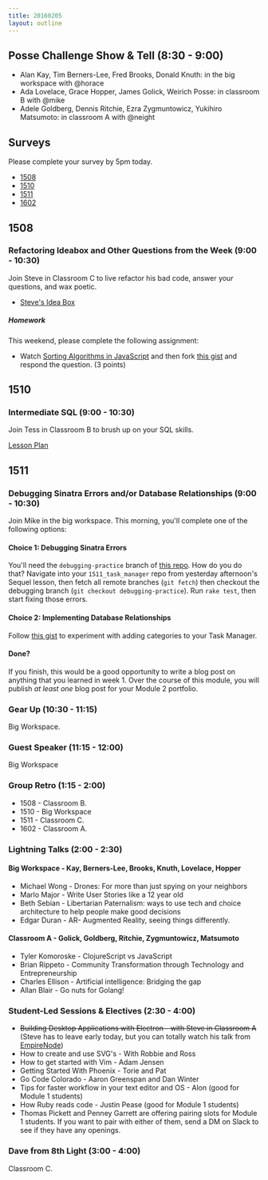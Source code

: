 ```yaml
---
title: 20160205
layout: outline
---
```


## Posse Challenge Show & Tell (8:30 - 9:00)

* Alan Kay, Tim Berners-Lee, Fred Brooks, Donald Knuth: in the big workspace with @horace
* Ada Lovelace, Grace Hopper, James Golick, Weirich Posse:  in classroom B with @mike
* Adele Goldberg, Dennis Ritchie, Ezra Zygmuntowicz, Yukihiro Matsumoto: in classroom A with @neight

## Surveys

Please complete your survey by 5pm today.

* [1508](https://docs.google.com/forms/d/1312AhO6qL42hrpAvDaSL2EhTR01QJXzF7SrVWLiJGhM/viewform)
* [1510](http://goo.gl/forms/PT1EWf4fXT)
* [1511](https://docs.google.com/a/casimircreative.com/forms/d/1UJcJCcwBB8qiGdYqiqAvo2IZCOcYx-eGiOmMC4-IUc8/viewform)
* [1602](https://docs.google.com/forms/d/1uq2XMKC0Ai5s5pAQOH2LGo2r5IS9osA-6BUcC23okNQ/viewform)

## 1508

### Refactoring Ideabox and Other Questions from the Week (9:00 - 10:30)

Join Steve in Classroom C to live refactor his bad code, answer your questions, and wax poetic.

- [Steve's Idea Box](https://github.com/stevekinney/idea-box)

##### Homework

This weekend, please complete the following assignment:

- Watch [Sorting Algorithms in JavaScript](https://www.youtube.com/watch?v=uRyqlhjXYQI) and then fork [this gist][sort] and respond the question. (3 points)

[sort]: https://gist.github.com/stevekinney/9e9cfeb225c8133fda73

## 1510

### Intermediate SQL (9:00 - 10:30)

Join Tess in Classroom B to brush up on your SQL skills.

[Lesson Plan](https://github.com/turingschool/lesson_plans/blob/master/ruby_03-professional_rails_applications/intermediate_sql.md)

## 1511

### Debugging Sinatra Errors and/or Database Relationships (9:00 - 10:30)

Join Mike in the big workspace. This morning, you'll complete one of the following options:

#### Choice 1: Debugging Sinatra Errors

You'll need the `debugging-practice` branch of [this repo](https://github.com/rwarbelow/1511_task_manager/tree/debugging-practice). How do you do that? Navigate into your `1511_task_manager` repo from yesterday afternoon's Sequel lesson, then fetch all remote branches (`git fetch`) then checkout the debugging branch (`git checkout debugging-practice`). Run `rake test`, then start fixing those errors.

#### Choice 2: Implementing Database Relationships

Follow [this gist](https://gist.github.com/rwarbelow/73301b9f2bfb07ec5b6c) to experiment with adding categories to your Task Manager.
#### Done?

If you finish, this would be a good opportunity to write a blog post on anything that you learned in week 1. Over the course of this module, you will publish *at least one* blog post for your Module 2 portfolio.

### Gear Up (10:30 - 11:15)

Big Workspace.

### Guest Speaker (11:15 - 12:00)

Big Workspace

### Group Retro (1:15 - 2:00)

* 1508 - Classroom B.
* 1510 - Big Workspace
* 1511 - Classroom C.
* 1602 - Classroom A.

### Lightning Talks (2:00 - 2:30)

#### Big Workspace - Kay, Berners-Lee, Brooks, Knuth, Lovelace, Hopper
* Michael Wong - Drones: For more than just spying on your neighbors
* Marlo Major - Write User Stories like a 12 year old
* Beth Sebian - Libertarian Paternalism: ways to use tech and choice architecture to help people make good decisions
* Edgar Duran - AR- Augmented Reality, seeing things differently.

#### Classroom A - Golick, Goldberg, Ritchie, Zygmuntowicz, Matsumoto
* Tyler Komoroske - ClojureScript vs JavaScript
* Brian Rippeto - Community Transformation through Technology and Entrepreneurship
* Charles Ellison - Artificial intelligence: Bridging the gap
* Allan Blair - Go nuts for Golang!

### Student-Led Sessions & Electives (2:30 - 4:00)

* <strike>Building Desktop Applications with Electron - with Steve in Classroom A</strike> (Steve has to leave early today, but you can totally watch his talk from [EmpireNode](http://www.stevekinney.net/videos/2015/11/building-desktop-applications-with-node-and-electron))
* How to create and use SVG's - With Robbie and Ross
* How to get started with Vim - Adam Jensen
* Getting Started With Phoenix - Torie and Pat
* Go Code Colorado - Aaron Greenspan and Dan Winter
* Tips for faster workflow in your text editor and OS - Alon (good for Module 1 students)
* How Ruby reads code - Justin Pease (good for Module 1 students)
* Thomas Pickett and Penney Garrett are offering pairing slots for Module 1 students. If you want to pair with either of them, send a DM on Slack to see if they have any openings.

### Dave from 8th Light (3:00 - 4:00)

Classroom C.
